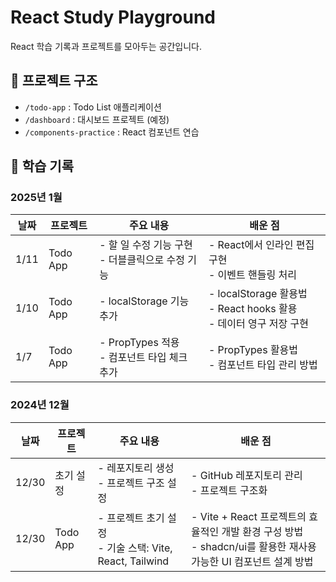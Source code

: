 # React Study Playground

React 학습 기록과 프로젝트를 모아두는 공간입니다.

## 📁 프로젝트 구조

- `/todo-app` : Todo List 애플리케이션
- `/dashboard` : 대시보드 프로젝트 (예정)
- `/components-practice` : React 컴포넌트 연습

## 📝 학습 기록

### 2025년 1월

| 날짜 | 프로젝트 | 주요 내용                                     | 배운 점                                                                |
| ---- | -------- | --------------------------------------------- | ---------------------------------------------------------------------- |
| 1/11 | Todo App | - 할 일 수정 기능 구현<br>- 더블클릭으로 수정 기능 | - React에서 인라인 편집 구현<br>- 이벤트 핸들링 처리 |
| 1/10 | Todo App | - localStorage 기능 추가                      | - localStorage 활용법<br>- React hooks 활용<br>- 데이터 영구 저장 구현 |
| 1/7  | Todo App | - PropTypes 적용<br>- 컴포넌트 타입 체크 추가 | - PropTypes 활용법<br>- 컴포넌트 타입 관리 방법                        |

### 2024년 12월

| 날짜  | 프로젝트  | 주요 내용                                                  | 배운 점                                                                                                            |
| ----- | --------- | ---------------------------------------------------------- | ------------------------------------------------------------------------------------------------------------------ |
| 12/30 | 초기 설정 | - 레포지토리 생성<br>- 프로젝트 구조 설정                  | - GitHub 레포지토리 관리<br>- 프로젝트 구조화                                                                      |
| 12/30 | Todo App  | - 프로젝트 초기 설정<br>- 기술 스택: Vite, React, Tailwind | - Vite + React 프로젝트의 효율적인 개발 환경 구성 방법<br>- shadcn/ui를 활용한 재사용 가능한 UI 컴포넌트 설계 방법 |
